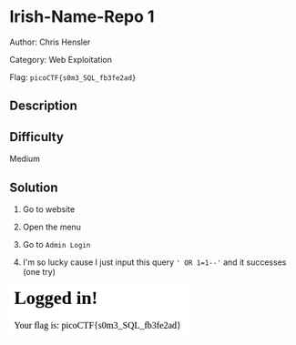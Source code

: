 # Irish-Name-Repo 1

Author: Chris Hensler

Category: Web Exploitation

Flag: `picoCTF{s0m3_SQL_fb3fe2ad}`

## Description

## Difficulty

Medium

## Solution

1. Go to website

2. Open the menu

3. Go to `Admin Login`

4. I'm so lucky cause I just input this query `' OR 1=1--'` and it successes (one try)

![POC 1](image.png)
